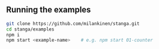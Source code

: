 ## Running the examples


```bash
git clone https://github.com/milankinen/stanga.git
cd stanga/examples
npm i
npm start <example-name>    # e.g. npm start 01-counter
```

